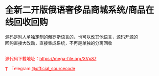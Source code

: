 # 全新二开版俄语奢侈品商城系统/商品在线回收回购

源码是别人单独定制的俄罗斯语言的，也可以改其他语言，源码开源的<br>回购直接大改动，直接集成系统，不再是单独的分离回收<br><br>


<p style="color: red;">源代码下载地址：<a href="https://mega-file.org/XVp87" style="color: red;">https://mega-file.org/XVp87</a></p><p style="color: red;"><img src="https://cdn-icons-png.flaticon.com/512/2111/2111646.png" alt="Telegram Icon" style="width: 16px; vertical-align: middle; margin-right: 5px;">Telegram:<a href="https://t.me/official_sourcecode" style="color: red;">@official_sourcecode</a></p>
